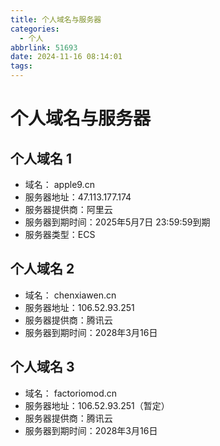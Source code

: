 ```yaml
---
title: 个人域名与服务器
categories:
  - 个人
abbrlink: 51693
date: 2024-11-16 08:14:01
tags:
---
```


# 个人域名与服务器

## 个人域名 1
* 域名： apple9.cn
* 服务器地址：47.113.177.174
* 服务器提供商：阿里云
* 服务器到期时间：2025年5月7日 23:59:59到期
* 服务器类型：ECS

## 个人域名 2

* 域名： chenxiawen.cn
* 服务器地址：106.52.93.251
* 服务器提供商：腾讯云
* 服务器到期时间：2028年3月16日

## 个人域名 3

* 域名： factoriomod.cn
* 服务器地址：106.52.93.251（暂定）
* 服务器提供商：腾讯云
* 服务器到期时间：2028年3月16日